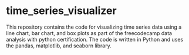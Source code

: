 # time_series_visualizer
This repository contains the code for visualizing time series data using a line chart, bar chart, and box plots as part of the freecodecamp data analysis with python certification. The code is written in Python and uses the pandas, matplotlib, and seaborn library.
